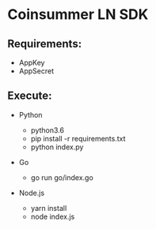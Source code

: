 # Coinsummer LN SDK

## Requirements:

* AppKey
* AppSecret

## Execute:

* Python
    - python3.6
    - pip install -r requirements.txt
    - python index.py

* Go
    - go run go/index.go

* Node.js
    - yarn install
    - node index.js
